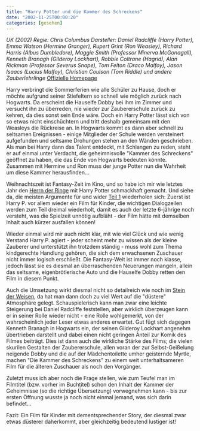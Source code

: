 ```yaml
---
title: "Harry Potter und die Kammer des Schreckens"
date: "2002-11-25T00:00:20"
categories: [gesehen]
---
```


*UK (2002)
Regie: Chris Columbus
Darsteller: Daniel Radcliffe (Harry Potter), Emma Watson (Hermine Granger), Rupert Grint (Ron Weasley), Richard Harris (Albus Dumbledore), Maggie Smith (Professor Minerva McGonagall), Kenneth Branagh (Gilderoy Lockhart), Robbie Coltrane (Hagrid), Alan Rickman (Professor Severus Snape), Tom Felton (Draco Malfoy), Jason Isaacs (Lucius Malfoy), Christian Coulson (Tom Riddle) und andere Zauberlehrlinge*
[Offizielle Homepage](http://www.harrypotter.de/)

Harry verbringt die Sommerferien wie alle Schüler zu Hause, doch er möchte aufgrund seiner Stiefeltern so schnell wie möglich zurück nach Hogwarts. Da erscheint die Hauselfe Dobby bei ihm im Zimmer und versucht ihn zu überreden, nie wieder zur Zaubererschule zurück zu kehren, da dies sonst sein Ende wäre. Doch ein Harry Potter lässt sich von so etwas nicht einschüchtern und tritt deshalb gemeinsam mit den Weasleys die Rückreise an. In Hogwarts kommt es dann aber schnell zu seltsamen Ereignissen - einige Mitglieder der Schule werden versteinert aufgefunden und seltsame Drohungen stehen an den Wänden geschrieben. Als man bei Harry dann das Talent entdeckt, mit Schlangen zu reden, steht er auf einmal unter Verdacht, die geheimnisvolle "Kammer des Schreckens" geöffnet zu haben, die das Ende von Hogwarts bedeuten könnte. Zusammen mit Hermine und Ron muss der junge Potter nun die Wahrheit um diese Kammer herausfinden...

Weihnachtszeit ist Fantasy-Zeit im Kino, und so habe ich mir wie letztes Jahr den [Herrn der Ringe](/2001/12/19/der-herr-der-ringe-die-gefahrten/) mit Harry Potter schmackhaft gemacht. Und siehe da, die meisten Argumente für und wider [Teil 1](/2001/12/04/harry-potter-und-der-stein-der-weisen/) wiederholen sich: Zuerst ist Harry P. vor allem wieder ein Film für Kinder, die wichtigen Dialogzeilen werden zum Teil dreimal wiederholt, damit es auch der letzte 6-jährige noch versteht, was die Spielzeit unnötig aufbläht - der Film hätte mit demselben Inhalt auch kürzer ausfallen können! 

Wieder einmal wird mir auch nicht klar, mit wie viel Glück und wie wenig Verstand Harry P. agiert - jeder scheint mehr zu wissen als der kleine Zauberer und unterstützt ihn trotzdem ständig - muss wohl zum Thema kindgerechte Handlung gehören, die sich dem erwachsenen Zuschauer nicht immer logisch erschließt. Die Fantasy-Welt ist immer noch klasse, jedoch lässt sie es diesmal an überraschenden Neuerungen mangeln, allein das seltsame, eigenbrötlerische Auto und die Hauselfe Dobby retten den Film in diesem Punkt.

Auch die Umsetzung wirkt diesmal nicht so detailreich wie noch im [Stein der Weisen](/2001/12/04/harry-potter-und-der-stein-der-weisen/), da hat man dann doch zu viel Wert auf die "düstere" Atmosphäre gelegt. Schauspielerisch kann man zwar eine leichte Steigerung bei Daniel Radcliffe feststellen, aber wirklich überzeugen kann er in seiner Rolle wieder nicht - eine Rolle wohlgemerkt, von der wahrscheinlich jeder Leser etwas anderes erwartet. Gut fügt sich dagegen Kenneth Branagh in Hogwarts ein, der seinen Gilderoy Lockhart angenehm übertrieben darstellt und dabei einen nicht geringen Anteil zur Komik des Filmes beiträgt. Dies ist dann auch die wirkliche Stärke des Films; die vielen skurilen Gestalten der Zaubererschule, allen voran der zur Selbst-Geißelung neigende Dobby und die auf der Mädchentoilette umher geisternde Myrtle, machen "Die Kammer des Schreckens" zu einem weit unterhaltsameren Film für die älteren Zuschauer als noch den Vorgänger.

Zuletzt muss ich aber noch die Frage stellen, wie zum Teufel man im Filmtitel (bzw. vorher im Buchtitel) schon den Inhalt der Kammer der Geheimnisse (so die richtige Übersetzung) vorwegnehmen kann - bis zur ersten Öffnung wusste ja noch nicht einmal jemand, was sich darin befindet...

Fazit: Ein Film für Kinder mit dementsprechender Story, der diesmal zwar etwas düsterer daherkommt, aber gleichzeitig bedeutend lustiger ist!
